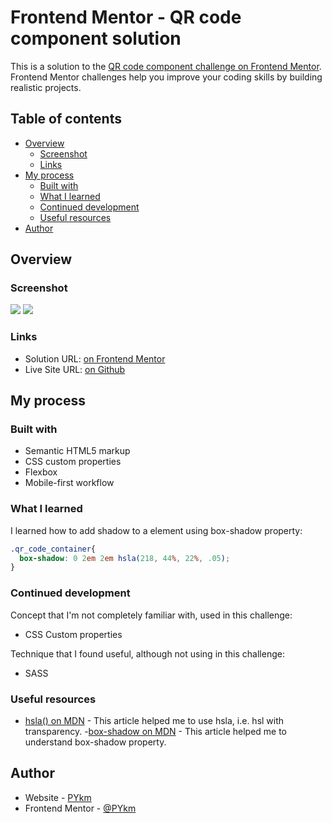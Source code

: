 # Frontend Mentor - QR code component solution

This is a solution to the [QR code component challenge on Frontend Mentor](https://www.frontendmentor.io/challenges/qr-code-component-iux_sIO_H). Frontend Mentor challenges help you improve your coding skills by building realistic projects.

## Table of contents

- [Overview](#overview)
  - [Screenshot](#screenshot)
  - [Links](#links)
- [My process](#my-process)
  - [Built with](#built-with)
  - [What I learned](#what-i-learned)
  - [Continued development](#continued-development)
  - [Useful resources](#useful-resources)
- [Author](#author)

## Overview

### Screenshot

![](./screenshot_desktop.jpg)
![](./screenshot_mobile.jpg)

### Links

- Solution URL: [on Frontend Mentor]()
- Live Site URL: [on Github](https://pykm.github.io/qr-code-component-challenge-solution/)


## My process

### Built with

- Semantic HTML5 markup
- CSS custom properties
- Flexbox
- Mobile-first workflow

### What I learned

I learned how to add shadow to a element using box-shadow property:

```css
.qr_code_container{
  box-shadow: 0 2em 2em hsla(218, 44%, 22%, .05);
}
```

### Continued development

Concept that I'm not completely familiar with, used in this challenge:
- CSS Custom properties

Technique that I found useful, although not using in this challenge:
- SASS

### Useful resources

- [hsla() on MDN](https://developer.mozilla.org/en-US/docs/Web/CSS/color_value/hsla) - This article helped me to use hsla, i.e. hsl with transparency.
-[box-shadow on MDN](https://developer.mozilla.org/en-US/docs/Web/CSS/box-shadow) - This article helped me to understand box-shadow property.

## Author

- Website - [PYkm](https://pykm.github.io/)
- Frontend Mentor - [@PYkm](https://www.frontendmentor.io/profile/PYkm)
